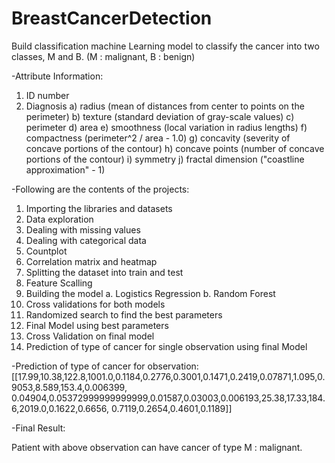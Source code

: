 # BreastCancerDetection

Build classification machine Learning model to classify the cancer into two classes, M and B.
(M : malignant, B : benign)

-Attribute Information:

1) ID number
2) Diagnosis
     a) radius (mean of distances from center to points on the perimeter)
     b) texture (standard deviation of gray-scale values)
     c) perimeter
     d) area
     e) smoothness (local variation in radius lengths)
     f) compactness (perimeter^2 / area - 1.0)
     g) concavity (severity of concave portions of the contour)
     h) concave points (number of concave portions of the contour)
     i) symmetry
     j) fractal dimension ("coastline approximation" - 1)

-Following are the contents of the projects:

1. Importing the libraries and datasets
2. Data exploration
3. Dealing with missing values
4. Dealing with categorical data
5. Countplot
6. Correlation matrix and heatmap
7. Splitting the dataset into train and test
8. Feature Scalling
9. Building the model
     a. Logistics Regression
     b. Random Forest
10. Cross validations for both models
11. Randomized search to find the best parameters
12. Final Model using best parameters
13. Cross Validation on final model
14. Prediction of type of cancer for single observation using final Model

-Prediction of type of cancer for observation:
[[17.99,10.38,122.8,1001.0,0.1184,0.2776,0.3001,0.1471,0.2419,0.07871,1.095,0.9053,8.589,153.4,0.006399,
              0.04904,0.05372999999999999,0.01587,0.03003,0.006193,25.38,17.33,184.6,2019.0,0.1622,0.6656,
              0.7119,0.2654,0.4601,0.1189]]

-Final Result:

Patient with above observation can have cancer of type M : malignant.
